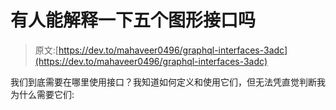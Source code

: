 # 有人能解释一下五个图形接口吗

> 原文:[https://dev.to/mahaveer0496/graphql-interfaces-3adc](https://dev.to/mahaveer0496/graphql-interfaces-3adc)

我们到底需要在哪里使用接口？我知道如何定义和使用它们，但无法凭直觉判断我为什么需要它们: